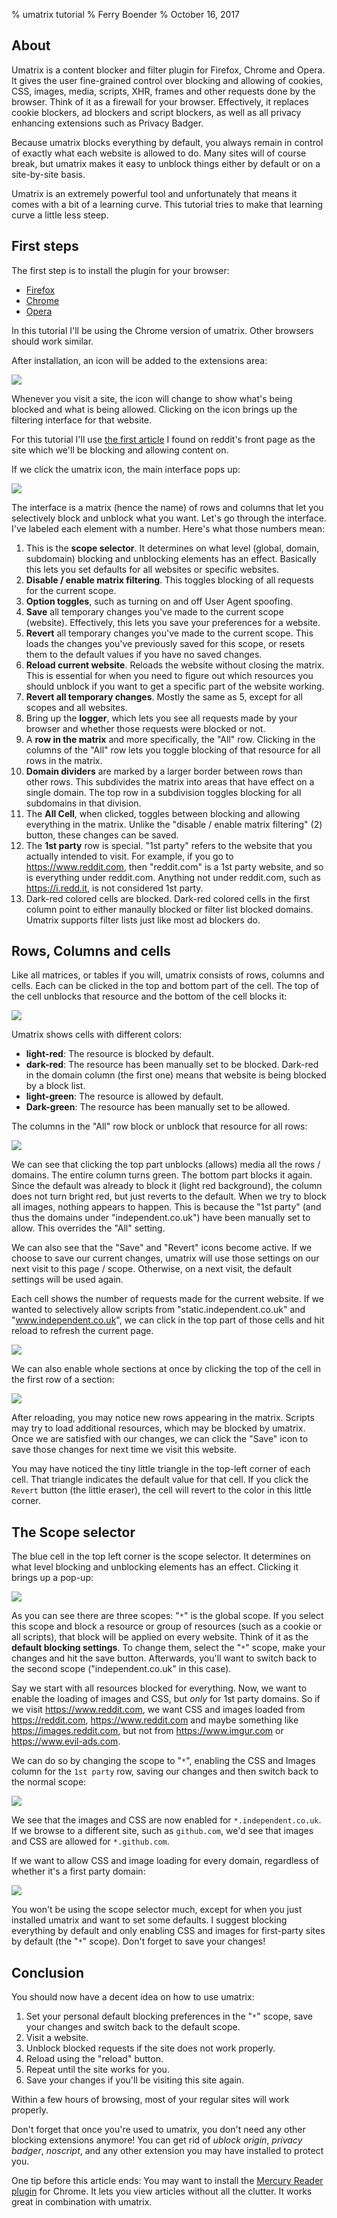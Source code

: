 % umatrix tutorial
% Ferry Boender
% October 16, 2017

## About

Umatrix is a content blocker and filter plugin for Firefox, Chrome and Opera.
It gives the user fine-grained control over blocking and allowing of cookies,
CSS, images, media, scripts, XHR, frames and other requests done by the
browser. Think of it as a firewall for your browser. Effectively, it replaces
cookie blockers, ad blockers and script blockers, as well as all privacy
enhancing extensions such as Privacy Badger.

Because umatrix blocks everything by default, you always remain in control of
exactly what each website is allowed to do. Many sites will of course break,
but umatrix makes it easy to unblock things either by default or on a
site-by-site basis.

Umatrix is an extremely powerful tool and unfortunately that means it comes
with a bit of a learning curve. This tutorial tries to make that learning
curve a little less steep.

## First steps

The first step is to install the plugin for your browser:

* [Firefox](https://addons.mozilla.org/firefox/addon/umatrix/)
* [Chrome](https://chrome.google.com/webstore/detail/%C2%B5matrix/ogfcmafjalglgifnmanfmnieipoejdcf)
* [Opera](https://addons.opera.com/en-gb/extensions/details/umatrix/)

In this tutorial I'll be using the Chrome version of umatrix. Other browsers
should work similar.

After installation, an icon will be added to the extensions area:

![](icon.png)

Whenever you visit a site, the icon will change to show what's being blocked
and what is being allowed. Clicking on the icon brings up the filtering
interface for that website.

For this tutorial I'll use 
[the first article](http://www.independent.co.uk/news/world/americas/puerto-rico-latest-drinking-water-aid-response-superfund-dorado-site-a8000686.html)
I found on reddit's front page as the site which we'll be blocking and
allowing content on.

If we click the umatrix icon, the main interface pops up:

![](umatrix_annotation.png)

The interface is a matrix (hence the name) of rows and columns that let you
selectively block and unblock what you want. Let's go through the interface.
I've labeled each element with a number. Here's what those numbers mean:

1. This is the **scope selector**. It determines on what level (global,
   domain, subdomain) blocking and unblocking elements has an effect.
   Basically this lets you set defaults for all websites or specific websites.
2. **Disable / enable matrix filtering**. This toggles blocking of all
   requests for the current scope.
3. **Option toggles**, such as turning on and off User Agent spoofing.
4. **Save** all temporary changes you've made to the current scope (website).
   Effectively, this lets you save your preferences for a website.
5. **Revert** all temporary changes you've made to the current scope. This
   loads the changes you've previously saved for this scope, or resets them to
   the default values if you have no saved changes.
6. **Reload current website**. Reloads the website without closing the matrix.
   This is essential for when you need to figure out which resources you
   should unblock if you want to get a specific part of the website working.
7. **Revert all temporary changes**. Mostly the same as 5, except for all
   scopes and all websites.
8. Bring up the **logger**, which lets you see all requests made by your
   browser and whether those requests were blocked or not.
9. A **row in the matrix** and more specifically, the "All" row. Clicking in the
   columns of the "All" row lets you toggle blocking of that resource for all
   rows in the matrix. 
10. **Domain dividers** are marked by a larger border between rows than other
    rows. This subdivides the matrix into areas that have effect on a single
    domain. The top row in a subdivision toggles blocking for all subdomains
    in that division.
11. The **All Cell**, when clicked, toggles between blocking and allowing
    everything in the matrix. Unlike the "disable / enable matrix filtering"
    \(2) button, these changes can be saved.
12. The **1st party** row is special. "1st party" refers to the website that
    you actually intended to visit. For example, if you go to
    https://www.reddit.com, then "reddit.com" is a 1st party website, and so
    is everything under reddit.com. Anything not under reddit.com, such as
    https://i.redd.it, is not considered 1st party.
13. Dark-red colored cells are blocked. Dark-red colored cells in the first
    column point to either manaully blocked or filter list blocked domains.
    Umatrix supports filter lists just like most ad blockers do.

## Rows, Columns and cells

Like all matrices, or tables if you will, umatrix consists of rows, columns
and cells. Each can be clicked in the top and bottom part of the cell. The top
of the cell unblocks that resource and the bottom of the cell blocks it:

![](ani_cell.gif)

Umatrix shows cells with different colors:

* **light-red**: The resource is blocked by default.
* **dark-red**: The resource has been manually set to be blocked. Dark-red
  in the domain column (the first one) means that website is being blocked by
  a block list.
* **light-green**: The resource is allowed by default.
* **Dark-green**: The resource has been manually set to be allowed.

The columns in the "All" row block or unblock that resource for all rows:

![](ani_all_row.gif)

We can see that clicking the top part unblocks (allows) media all the rows /
domains. The entire column turns green. The bottom part blocks it again. Since
the default was already to block it (light red background), the column does
not turn bright red, but just reverts to the default. When we try to block all
images, nothing appears to happen. This is because the "1st party" (and thus
the domains under "independent.co.uk") have been manually set to allow. This
overrides the "All" setting.

We can also see that the "Save" and "Revert" icons become active. If we choose
to save our current changes, umatrix will use those settings on our next visit
to this page / scope. Otherwise, on a next visit, the default settings will be
used again.

Each cell shows the number of requests made for the current website.  If we
wanted to selectively allow scripts from "static.independent.co.uk" and
"www.independent.co.uk", we can click in the top part of those cells and hit
reload to refresh the current page.

![](ani_cell_save.gif)

We can also enable whole sections at once by clicking the top of the cell in
the first row of a section:

![](ani_sections.gif)

After reloading, you may notice new rows appearing in the matrix. Scripts may
try to load additional resources, which may be blocked by umatrix. Once we are
satisfied with our changes, we can click the "Save" icon to save those changes
for next time we visit this website.

You may have noticed the tiny little triangle in the top-left corner of each
cell. That triangle indicates the default value for that cell. If you click
the `Revert` button (the little eraser), the cell will revert to the color in
this little corner.

## The Scope selector

The blue cell in the top left corner is the scope selector. It determines on
what level blocking and unblocking elements has an effect. Clicking it brings
up a pop-up:
   
![](scope_selector.png)

As you can see there are three scopes: "`*`" is the global scope. If you
select this scope and block a resource or group of resources (such as a cookie
or all scripts), that block will be applied on every website. Think of it as
the **default blocking settings**. To change them, select the "`*`" scope,
make your changes and hit the save button. Afterwards, you'll want to switch
back to the second scope ("independent.co.uk" in this case).

Say we start with all resources blocked for everything. Now, we want to enable
the loading of images and CSS, but *only* for 1st party domains. So if we
visit https://www.reddit.com, we want CSS and images loaded from
https://reddit.com, https://www.reddit.com and maybe something like
https://images.reddit.com, but not from https://www.imgur.com or
https://www.evil-ads.com.

We can do so by changing the scope to "`*`", enabling the CSS and Images
column for the `1st party` row, saving our changes and then switch back to the
normal scope:

![](ani_scope_1stparty.gif)

We see that the images and CSS are now enabled for `*.independent.co.uk`. If
we browse to a different site, such as `github.com`, we'd see that images and
CSS are allowed for `*.github.com`.

If we want to allow CSS and image loading for every domain, regardless of
whether it's a first party domain:

![](ani_scope_allcols.gif)

You won't be using the scope selector much, except for when you just installed
umatrix and want to set some defaults. I suggest blocking everything by
default and only enabling CSS and images for first-party sites by default (the
"`*`" scope). Don't forget to save your changes!

## Conclusion

You should now have a decent idea on how to use umatrix:

1. Set your personal default blocking preferences in the "`*`" scope, save
   your changes and switch back to the default scope.
1. Visit a website.
1. Unblock blocked requests if the site does not work properly.
1. Reload using the "reload" button.
1. Repeat until the site works for you.
1. Save your changes if you'll be visiting this site again.

Within a few hours of browsing, most of your regular sites will work properly.

Don't forget that once you're used to umatrix, you don't need any other
blocking extensions anymore! You can get rid of *ublock origin*, *privacy
badger*, *noscript*, and any other extension you may have installed to protect
you.

One tip before this article ends: You may want to install the 
[Mercury Reader plugin](https://chrome.google.com/webstore/detail/mercury-reader/oknpjjbmpnndlpmnhmekjpocelpnlfdi?hl=en)
for Chrome. It lets you view articles without all the clutter. It works great
in combination with umatrix.
